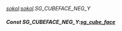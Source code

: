 _[sokol](../../modules/sokol/sokol-module.md):[sokol](../../modules/sokol/sokol-module.md).SG\_CUBEFACE\_NEG\_Y_
##### Const SG\_CUBEFACE\_NEG\_Y:[sg_cube_face](../../modules/sokol/sokol-sg_cube_face.md)
